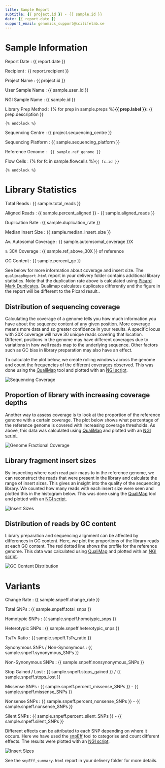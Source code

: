 ```yaml
---
title: Sample Report
subtitle: {{ project.id }} - {{ sample.id }}
date: {{ report.date }}
support_email: genomics_support@scilifelab.se
---
```


# Sample Information

Report Date
:  {{ report.date }}

Recipient
:   {{ report.recipient }}

Project Name
:   {{ project.id }}

User Sample Name
:   {{ sample.user_id }}

NGI Sample Name
:   {{ sample.id }}

Library Prep Method
:   {% for prep in sample.preps %}**{{ prep.label }}:** {{ prep.description }}
    
    {% endblock %}

Sequencing Centre
:   {{ project.sequencing_centre }}

Sequencing Platform
:   {{ sample.sequencing_platform }}

Reference Genome
:   ` {{ sample.ref_genome }}`

Flow Cells
:   {% for fc in sample.flowcells %}`{{ fc.id }}`
    
    {% endblock %}


# Library Statistics

Total Reads
:   {{ sample.total_reads }}

Aligned Reads
:  {{ sample.percent_aligned }} -  {{ sample.aligned_reads }}

Duplication Rate
:   {{ sample.duplication_rate }}

Median Insert Size
:   {{ sample.median_insert_size }}

Av. Autosomal Coverage
:  {{ sample.automsomal_coverage }}X

&ge; 30X Coverage
:   {{ sample.ref_above_30X }} of reference

GC Content
:   {{ sample.percent_gc }}

See below for more information about coverage and insert size. The
`qualimapReport.html` report in your delivery folder contains additional library
statistics. Note that the duplication rate above is calculated using
[Picard Mark Duplicates](http://broadinstitute.github.io/picard/command-line-overview.html#MarkDuplicates).
Qualimap calculates duplicates differently and the figure in
the report will be different to the Picard result..

## Distribution of sequencing coverage
Calculating the coverage of a genome tells you how much information you have
about the sequence content of any given position. More coverage means more data
and so greater confidence in your results. A specific locus with 30X coverage
will have 30 unique reads covering that location. Different positions in the
genome may have different coverages due to variations in how well reads map to
the underlying sequence. Other factors such as GC bias in library preparation
may also have an effect.

To calculate the plot below, we create rolling windows across the genome and
count the frequencies of the different coverages observed. This was done using
the [QualiMap](http://qualimap.bioinfo.cipf.es/) tool and plotted with an
[NGI script](https://github.com/SciLifeLab/visualizations).

![Sequencing Coverage](plots/qualimap_coverage.png)

## Proportion of library with increasing coverage depths
Another way to assess coverage is to look at the proportion of the reference
genome with a certain coverage. The plot below shows what percentage of the
reference genome is covered with increasing coverage thresholds. As above, this
data was calculated using [QualiMap](http://qualimap.bioinfo.cipf.es/) and plotted
with an [NGI script](https://github.com/SciLifeLab/visualizations).

![Genome Fractional Coverage](plots/genome_fraction.png)

## Library fragment insert sizes
By inspecting where each read pair maps to in the reference genome, we can
reconstruct the reads that were present in the library and calculate the range
of insert sizes. This gives an insight into the quality of the sequencing
library. We counted how many reads with each insert size were seen and plotted
this in the histogram below. This was done using the
[QualiMap](http://qualimap.bioinfo.cipf.es/) tool and plotted with an
[NGI script](https://github.com/SciLifeLab/visualizations).

![Insert Sizes](plots/qualimap_insertsize.png)

## Distribution of reads by GC content
Library preparation and sequencing alignment can be affected by differences in
GC content. Here, we plot the proportions of the library reads at each GC
content. The red dotted line shows the profile for the reference genome. 
This data was calculated using [QualiMap](http://qualimap.bioinfo.cipf.es/)
and plotted with an [NGI script](https://github.com/SciLifeLab/visualizations).

![GC Content Distribution](plots/gc_distribution.png)

# Variants

Change Rate
:   {{ sample.snpeff.change_rate }}

Total SNPs
:   {{ sample.snpeff.total_snps }}

Homotypic SNPs
:   {{ sample.snpeff.homotypic_snps }}

Heterotypic SNPs
:   {{ sample.snpeff.heterotypic_snps }}

Ts/Tv Ratio
:   {{ sample.snpeff.TsTv_ratio }}

Synonymous SNPs / Non-Synonymous
:   {{ sample.snpeff.synonymous_SNPs }}

Non-Synonymous SNPs
:   {{ sample.snpeff.nonsynonymous_SNPs }}

Stop Gained / Lost
:   {{ sample.snpeff.stops_gained }} / {{ sample.snpeff.stops_lost }}

Missense SNPs
:   {{ sample.snpeff.percent_missense_SNPs }}  -   {{ sample.snpeff.missense_SNPs }}

Nonsense SNPs
:   {{ sample.snpeff.percent_nonsense_SNPs }}  -   {{ sample.snpeff.nonsense_SNPs }}

Silent SNPs
:   {{ sample.snpeff.percent_silent_SNPs }}  -   {{ sample.snpeff.silent_SNPs }}

Different effects can be attributed to each SNP depending on where it occurs.
Here we have used the [snpEff](http://snpeff.sourceforge.net/) tool to
categorise and count different effects. The results were plotted with an
[NGI script](https://github.com/SciLifeLab/visualizations).

![Insert Sizes](plots/snpEff_effect_regions.png)

See the `snpEff_summary.html` report in your delivery folder for more details.





